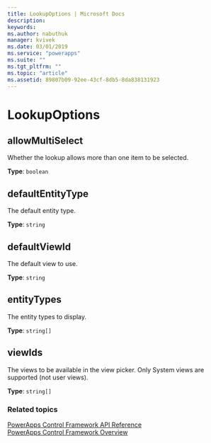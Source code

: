 ```yaml
---
title: LookupOptions | Microsoft Docs
description: 
keywords:
ms.author: nabuthuk
manager: kvivek
ms.date: 03/01/2019
ms.service: "powerapps"
ms.suite: ""
ms.tgt_pltfrm: ""
ms.topic: "article"
ms.assetid: 89807b09-92ee-43cf-8db5-8da838131923
---
```


# LookupOptions

## allowMultiSelect

Whether the lookup allows more than one item to be selected.

**Type**: `boolean`

## defaultEntityType

The default entity type.

**Type**: `string`

## defaultViewId

The default view to use.

**Type**: `string`

## entityTypes

The entity types to display.

**Type**: `string[]`

## viewIds

The views to be available in the view picker. Only System views are supported (not user views).

**Type**: `string[]`

### Related topics

[PowerApps Control Framework API Reference](index.md)<br />
[PowerApps Control Framework Overview](../overview.md)
